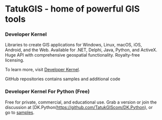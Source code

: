 # TatukGIS - home of powerful GIS tools

### Developer Kernel
Libraries to create GIS applications for Windows, Linux, macOS, iOS, Android, and the Web.
Available for .NET, Delphi, Java, Python, and ActiveX.
Huge API with comprehensive geospatial functionality. Royalty-free licensing.

To learn  more, visit [Developer Kernel](https://www.tatukgis.com/Products/Developer-Kernel/Description.aspx).

GitHub repositories contains samples and additional code 

### Developer Kernel For Python (Free)

Free for private, commercial, and educational use.
Grab a version or join the discussion at [DK.Python(https://github.com/TatukGIScom/DK.Python), or go to [samples](https://github.com/TatukGIScom/DK.Python-Samples).
